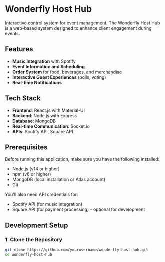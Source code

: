 # Wonderfly Host Hub

Interactive control system for event management. The Wonderfly Host Hub is a web-based system designed to enhance client engagement during events.

## Features

- **Music Integration** with Spotify
- **Event Information and Scheduling**
- **Order System** for food, beverages, and merchandise
- **Interactive Guest Experiences** (polls, voting)
- **Real-time Notifications**

## Tech Stack

- **Frontend**: React.js with Material-UI
- **Backend**: Node.js with Express
- **Database**: MongoDB
- **Real-time Communication**: Socket.io
- **APIs**: Spotify API, Square API

## Prerequisites

Before running this application, make sure you have the following installed:

- Node.js (v14 or higher)
- npm (v6 or higher)
- MongoDB (local installation or Atlas account)
- Git

You'll also need API credentials for:
- Spotify API (for music integration)
- Square API (for payment processing) - optional for development

## Development Setup

### 1. Clone the Repository

```bash
git clone https://github.com/yourusername/wonderfly-host-hub.git
cd wonderfly-host-hub